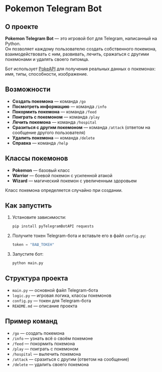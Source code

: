 # Pokemon Telegram Bot

## О проекте

**Pokemon Telegram Bot** — это игровой бот для Telegram, написанный на Python.  
Он позволяет каждому пользователю создать собственного покемона, взаимодействовать с ним, развивать, лечить, сражаться с другими покемонами и удалять своего питомца.

Бот использует [PokeAPI](https://pokeapi.co/) для получения реальных данных о покемонах: имя, типы, способности, изображение.

## Возможности

- **Создать покемона** — команда `/go`
- **Посмотреть информацию** — команда `/info`
- **Покормить покемона** — команда `/feed`
- **Поиграть с покемоном** — команда `/play`
- **Лечить покемона** — команда `/hospital`
- **Сразиться с другим покемоном** — команда `/attack` (ответом на сообщение другого пользователя)
- **Удалить покемона** — команда `/delete`
- **Справка** — команда `/help`

## Классы покемонов

- **Pokemon** — базовый класс
- **Warrior** — боевой покемон с усиленной атакой
- **Wizard** — магический покемон с увеличенным здоровьем

Класс покемона определяется случайно при создании.

## Как запустить

1. Установите зависимости:
    ```bash
    pip install pyTelegramBotAPI requests
    ```
2. Получите токен Telegram-бота и вставьте его в файл `config.py`:
    ```python
    token = "ВАШ_ТОКЕН"
    ```
3. Запустите бот:
    ```bash
    python main.py
    ```

## Структура проекта

- `main.py` — основной файл Telegram-бота
- `logic.py` — игровая логика, классы покемонов
- `config.py` — токен для Telegram-бота
- `README.md` — описание проекта

## Пример команд

- `/go` — создать покемона
- `/info` — узнать всё о своём покемоне
- `/feed` — покормить покемона
- `/play` — поиграть с покемоном
- `/hospital` — вылечить покемона
- `/attack` — сразиться с другим (ответом на сообщение)
- `/delete` — удалить своего покемона

